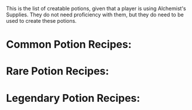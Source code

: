 This is the list of creatable potions, given that a player is using Alchemist's Supplies. They do not need proficiency with them, but they do need to be used to create these potions. 

# Common Potion Recipes:

# Rare Potion Recipes:

# Legendary Potion Recipes:
